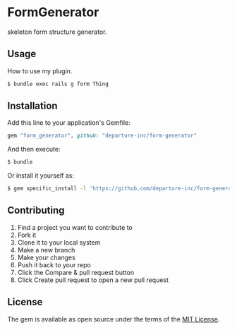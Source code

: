 # FormGenerator
skeleton form structure generator.

## Usage
How to use my plugin.

```bash
$ bundle exec rails g form Thing
```

## Installation
Add this line to your application's Gemfile:

```ruby
gem "form_generator", github: "departure-inc/form-generator"
```

And then execute:
```bash
$ bundle
```

Or install it yourself as:
```bash
$ gem specific_install -l 'https://github.com/departure-inc/form-generator'
```

## Contributing
1. Find a project you want to contribute to
2. Fork it
3. Clone it to your local system
4. Make a new branch
5. Make your changes
6. Push it back to your repo
7. Click the Compare & pull request button
8. Click Create pull request to open a new pull request

## License
The gem is available as open source under the terms of the [MIT License](https://opensource.org/licenses/MIT).
